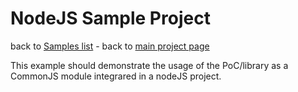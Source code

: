 # NodeJS Sample Project

back to [Samples list][samples] - back to [main project page][mainpage]

This example should demonstrate the usage of the PoC/library as a CommonJS module integrared in a nodeJS project.

[mainpage]: ../../README.md
[samples]: ../README.md